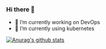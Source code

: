### Hi there 👋

<!--
**hellojukay/hellojukay** is a ✨ _special_ ✨ repository because its `README.md` (this file) appears on your GitHub profile.

Here are some ideas to get you started:

- 🔭 I’m currently working on ...
- 👯 I’m looking to collaborate on ...
- 🤔 I’m looking for help with ...
- 💬 Ask me about ...
- 📫 How to reach me: ...
- 😄 Pronouns: ...
- ⚡ Fun fact: ...
-->
- 🔭 I’m currently working on DevOps
- 🌱 I’m currently using kubernetes

[![Anurag's github stats](https://github-readme-stats.vercel.app/api?username=hellojukay&show_icons=true)](https://github.com/anuraghazra/github-readme-stats)
